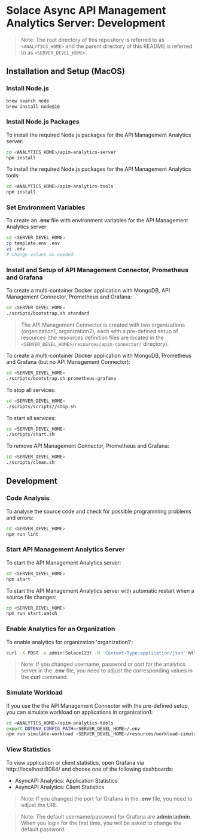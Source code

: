 # Solace Async API Management Analytics Server: Development

> Note: The root directory of this repository is referred to as `<ANALYTICS_HOME>` and the parent
>       directory of this README is referred to as `<SERVER_DEVEL_HOME>`.

## Installation and Setup (MacOS)

### Install Node.js

````bash
brew search node
brew install node@16
````

### Install Node.js Packages

To install the required Node.js packages for the API Management Analytics server:

```bash
cd <ANALYTICS_HOME>/apim-analytics-server
npm install
```

To install the required Node.js packages for the API Management Analytics tools:

```bash
cd <ANALYTICS_HOME>/apim-analytics-tools
npm install
```

### Set Environment Variables

To create an **.env** file with environment variables for the API Management Analytics server:

```bash
cd <SERVER_DEVEL_HOME>
cp template.env .env
vi .env
# change values as needed
```

### Install and Setup of API Management Connector, Prometheus and Grafana

To create a multi-container Docker application with MongoDB, API Management Connector, Prometheus and Grafana:

```bash
cd <SERVER_DEVEL_HOME>
./scripts/bootstrap.sh standard
```

> The API Management Connector is created with two organizations (organization1, organization2), each with a pre-defined setup
> of resources (the resources definition files are located in the `<SERVER_DEVEL_HOME>/resources/apim-connector/` directory).

To create a multi-container Docker application with MongoDB, Prometheus and Grafana (but no API Management Connector):

```bash
cd <SERVER_DEVEL_HOME>
./scripts/bootstrap.sh prometheus-grafana
```

To stop all services:

```bash
cd <SERVER_DEVEL_HOME>
./scripts/scripts//stop.sh
```

To start all services:

```bash
cd <SERVER_DEVEL_HOME>
./scripts/start.sh
```

To remove API Management Connector, Prometheus and Grafana:

```bash
cd <SERVER_DEVEL_HOME>
./scripts/clean.sh
```

## Development

### Code Analysis

To analyse the source code and check for possible programming problems and errors:

```bash
cd <SERVER_DEVEL_HOME>
npm run lint
```

### Start API Management Analytics Server

To start the API Management Analytics server:

```bash
cd <SERVER_DEVEL_HOME>
npm start
```

To start the API Management Analytics server with automatic restart when a source file changes:

```bash
cd <SERVER_DEVEL_HOME>
npm run start:watch
```

### Enable Analytics for an Organization

To enable analytics for organization 'organization1':

```bash
curl -X POST -u admin:Solace123! -H 'Content-Type:application/json' http://localhost:8088/v1/organizations -d '{"name":"organization1","enabled":true}'
```

> Note: If you changed username, password or port for the analytics server in the **.env** file, you need to adjust
>       the corresponding values in the **curl** command.

### Simulate Workload

If you use the the API Management Connector with the pre-defined setup, you can simulate workload on applications in organization1:

```bash
cd <ANALYTICS_HOME>/apim-analytics-tools
export DOTENV_CONFIG_PATH=<SERVER_DEVEL_HOME>/.env
npm run simulate-workload <SERVER_DEVEL_HOME>/resources/workload-simulator/organization1.json
```

### View Statistics

To view application or client statistics, open Grafana via http://localhost:8084/ and choose one of the following dashboards:

- AsyncAPI Analytics: Application Statistics
- AsyncAPI Analytics: Client Statistics

> Note: If you changed the port for Grafana in the **.env** file, you need to adjust the URL.

> Note: The default username/password for Grafana are **admin**/**admin**. When you login for the first time, you will be
>       asked to change the default password.
